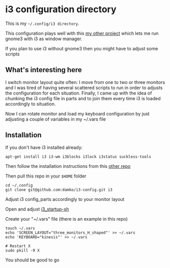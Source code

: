 # i3 configuration directory

This is my `~/.config/i3 directory`. 

This configuration plays well with this [my other project](https://github.com/damko/gnome3-plus-i3) which lets me run gnome3 with i3 as window manager. 

If you plan to use i3 without gnome3 then you might have to adjust some scripts

## What's interesting here

I switch monitor layout quite often: I move from one to two or three monitors and I was tired of having several scattered scripts to run in order to adjusts the configuration for each situation.
Finally, I came up with the idea of chunking the i3 config file in parts and to join them every time i3 is loaded accordingly to situation.

Now I can rotate monitor and load my keyboard configuration by just adjusting a couple of variables in my ~/.vars file

## Installation

If you don't have i3 installed already:

	apt-get install i3 i3-wm i3blocks i3lock i3status suckless-tools

Then follow the installation instructions from this [other repo](https://github.com/damko/i3-gnome3)

Then pull this repo in your `$HOME` folder

	cd ~/.config
	git clone git@github.com:damko/i3-config.git i3

Adjust i3 config_parts accordingly to your monitor layout

Open and adjust [i3_startup-sh](https://github.com/damko/i3-config/blob/master/i3_startup.sh)

Create your "~/.vars" file (there is an example in this repo)

	touch ~/.vars
	echo 'SCREEN_LAYOUT="three_monitors_H_shaped"' >> ~/.vars
	echo 'KEYBOARD="kinesis"' >> ~/.vars
	
	# Restart X
	sudo pkill -9 X

You should be good to go
